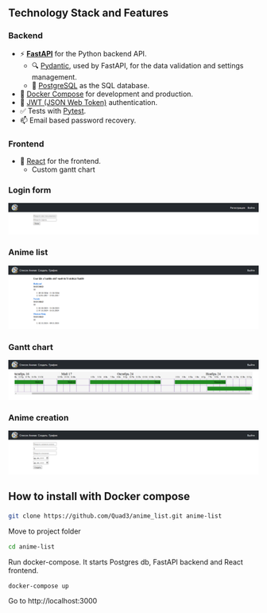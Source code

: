## Technology Stack and Features

### Backend
- ⚡ [**FastAPI**](https://fastapi.tiangolo.com) for the Python backend API.
    - 🔍 [Pydantic](https://docs.pydantic.dev), used by FastAPI, for the data validation and settings management.
    - 💾 [PostgreSQL](https://www.postgresql.org) as the SQL database.
- 🐋 [Docker Compose](https://www.docker.com) for development and production.
- 🔑 [JWT (JSON Web Token)](https://jwt.io) authentication.
- ✅ Tests with [Pytest](https://pytest.org).
- 📫 Email based password recovery.
### Frontend
- 🚀 [React](https://react.dev) for the frontend.
  - Custom gantt chart

### Login form
![Login form](img/login.png)

### Anime list
![Anime list](img/anime-list.png)

### Gantt chart
![Gantt chart](img/gantt-chart.png)

### Anime creation
![Anime creation](img/anime-create.png)

## How to install with Docker compose
```bash
git clone https://github.com/Quad3/anime_list.git anime-list
```

Move to project folder
```bash
cd anime-list
```

Run docker-compose. It starts Postgres db, FastAPI backend and React frontend.
```bash
docker-compose up
```

Go to http://localhost:3000
